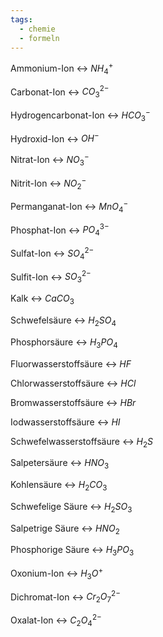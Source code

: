 ```yaml
---
tags:
  - chemie
  - formeln
---
```

Ammonium-Ion <-> $NH_4^+$
<!--SR:!2024-07-03,4,278-->

Carbonat-Ion <-> $CO_3^{2-}$
<!--SR:!2000-01-01,1,250!2024-07-06,1,203-->

Hydrogencarbonat-Ion <-> $HCO_3^-$
<!--SR:!2000-01-01,1,250!2024-07-17,12,274-->
Hydroxid-Ion <-> $OH^-$
<!--SR:!2024-07-08,3,246!2024-07-04,3,254-->

Nitrat-Ion <-> $NO_3^-$
<!--SR:!2024-07-16,11,274!2024-07-02,1,226-->

Nitrit-Ion <-> $NO_2^-$
<!--SR:!2024-07-02,1,223!2024-07-16,11,274-->

Permanganat-Ion <-> $MnO_4^-$
<!--SR:!2024-07-17,12,274!2000-01-01,1,250-->

Phosphat-Ion <-> $PO_4^{3-}$
<!--SR:!2000-01-01,1,250!2024-07-08,3,243-->

Sulfat-Ion <-> $SO_4^{2-}$
<!--SR:!2024-07-06,1,203!2000-01-01,1,250-->

Sulfit-Ion <-> $SO_3^{2-}$
<!--SR:!2000-01-01,1,250!2024-07-04,3,254-->

Kalk <-> $CaCO_3$
<!--SR:!2000-01-01,1,250!2024-07-02,1,223-->

Schwefelsäure <-> $H_2SO_4$
<!--SR:!2024-07-06,1,194!2024-07-02,1,223-->

Phosphorsäure <-> $H_3PO_4$
<!--SR:!2024-07-02,1,226!2000-01-01,1,250-->

Fluorwasserstoffsäure <-> $HF$
<!--SR:!2000-01-01,1,250!2024-07-02,1,223-->


Chlorwasserstoffsäure <-> $HCl$
<!--SR:!2024-07-02,1,223!2024-07-11,6,254-->

Bromwasserstoffsäure <-> $HBr$
<!--SR:!2000-01-01,1,250!2024-07-17,12,274-->

Iodwasserstoffsäure <-> $HI$

Schwefelwasserstoffsäure <-> $H_2S$

Salpetersäure <-> $HNO_3$

Kohlensäure <-> $H_2CO_3$
<!--SR:!2000-01-01,1,250!2024-07-02,1,223-->

Schwefelige Säure <-> $H_2SO_3$
<!--SR:!2024-07-11,6,254!2024-07-02,1,223-->

Salpetrige Säure <-> $HNO_2$
<!--SR:!2000-01-01,1,250!2024-07-02,1,214-->

Phosphorige Säure <-> $H_3PO_3$
<!--SR:!2024-07-02,1,223!2000-01-01,1,250-->

Oxonium-Ion <-> $H_3O^+$
<!--SR:!2000-01-01,1,250!2024-07-06,1,203-->

Dichromat-Ion <-> $Cr_2O_7^{2-}$
<!--SR:!2024-07-02,1,223!2024-07-10,5,254-->

Oxalat-Ion <-> $C_2O_4^{2-}$
<!--SR:!2000-01-01,1,250!2024-07-02,1,223-->

